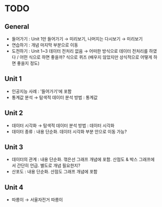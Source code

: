 # TODO

## General

- 들어가기 : Unit 1만 들어가기 &rarr; 미리보기, 나머지는 다시보기 &rarr; 미리보기
- 연습하기 : 개념 마지막 부분으로 이동
- 도전하기 : Unit 1~3 데이터 전처리 없음 &rarr; 어떠한 방식으로 데이터 전처리를 하였다 / 어떤 식으로 하면 좋을까? 식으로 퀴즈 (배우지 않았지만 상식적으로 어떻게 하면 좋을지 정도)

## Unit 1

- 인공지능 사례 : '들어가기'에 포함
- 통계값 분석 &rarr; 탐색적 데이터 분석 방법 : 통계값

## Unit 2

- 데이터 시각화 &rarr; 탐색적 데이터 분석 방법 : 데이터 시각화
- 데이터 종류 : 내용 단순화. 데이터 시각화 부분 안으로 이동 가능?

## Unit 3

- 데이터의 관계 : 내용 단순화. 꺾은선 그래프 개념에 포함. 산점도 & 박스 그래프에서 간단히 언급. 별도로 개념 필요한지?
- 산포도 : 내용 단순화. 산점도 그래프 개념에 포함

## Unit 4

- 따릉이 &rarr; 서울자전거 따릉이
